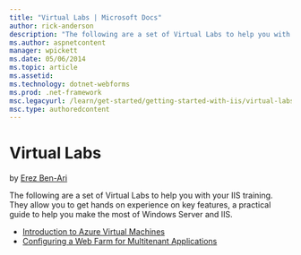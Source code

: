 ```yaml
---
title: "Virtual Labs | Microsoft Docs"
author: rick-anderson
description: "The following are a set of Virtual Labs to help you with your IIS training. They allow you to get hands on experience on key features, a practical guide to h..."
ms.author: aspnetcontent
manager: wpickett
ms.date: 05/06/2014
ms.topic: article
ms.assetid: 
ms.technology: dotnet-webforms
ms.prod: .net-framework
msc.legacyurl: /learn/get-started/getting-started-with-iis/virtual-labs
msc.type: authoredcontent
---
```

Virtual Labs
====================
by [Erez Ben-Ari](https://twitter.com/erezbenari)

The following are a set of Virtual Labs to help you with your IIS training. They allow you to get hands on experience on key features, a practical guide to help you make the most of Windows Server and IIS.

- [Introduction to Azure Virtual Machines](https://vlabs.holsystems.com/vlabs/msdn?eng=VLabs&auth=none&src=microsoft.holsystems.com&altadd=true&labid=9705)
- [Configuring a Web Farm for Multitenant Applications](https://go.microsoft.com/?linkid=9838460)